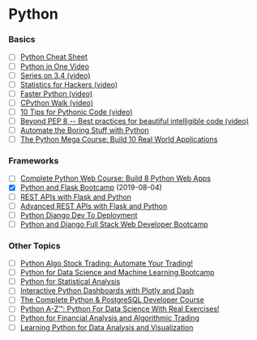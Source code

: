 # Python

### Basics
- [ ] [Python Cheat Sheet](https://github.com/jwasham/coding-interview-university/blob/master/extras/cheat%20sheets/python-cheat-sheet-v1.pdf)
- [ ] [Python in One Video](https://www.youtube.com/watch?v=N4mEzFDjqtA)
- [ ] [Series on 3.4 (video)](https://www.youtube.com/playlist?list=PL6gx4Cwl9DGAcbMi1sH6oAMk4JHw91mC_)
- [ ] [Statistics for Hackers (video)](https://www.youtube.com/watch?v=Iq9DzN6mvYA)
- [ ] [Faster Python (video)](https://www.youtube.com/watch?v=JDSGVvMwNM8)
- [ ] [CPython Walk (video)](https://www.youtube.com/watch?v=LhadeL7_EIU&list=PLzV58Zm8FuBL6OAv1Yu6AwXZrnsFbbR0S&index=6)
- [ ] [10 Tips for Pythonic Code (video)](https://www.youtube.com/watch?v=_O23jIXsshs)
- [ ] [Beyond PEP 8 -- Best practices for beautiful intelligible code (video)](https://www.youtube.com/watch?v=wf-BqAjZb8M)
- [ ] [Automate the Boring Stuff with Python](https://automatetheboringstuff.com/)
- [ ] [The Python Mega Course: Build 10 Real World Applications](https://www.udemy.com/the-python-mega-course/)

### Frameworks
- [ ] [Complete Python Web Course: Build 8 Python Web Apps](https://www.udemy.com/the-complete-python-web-course-learn-by-building-8-apps/)
- [X] [Python and Flask Bootcamp](https://www.udemy.com/course/python-and-flask-bootcamp-create-websites-using-flask/) (2019-08-04)
- [ ] [REST APIs with Flask and Python](https://www.udemy.com/course/rest-api-flask-and-python/)
- [ ] [Advanced REST APIs with Flask and Python](https://www.udemy.com/advanced-rest-apis-flask-python/)
- [ ] [Python Django Dev To Deployment](https://www.udemy.com/python-django-dev-to-deployment/)
- [ ] [Python and Django Full Stack Web Developer Bootcamp](https://www.udemy.com/python-and-django-full-stack-web-developer-bootcamp/)

### Other Topics
- [ ] [Python Algo Stock Trading: Automate Your Trading!](https://www.udemy.com/algorithmic-stock-trading-bootcamp-automate-your-trading/)
- [ ] [Python for Data Science and Machine Learning Bootcamp](https://www.udemy.com/python-for-data-science-and-machine-learning-bootcamp/)
- [ ] [Python for Statistical Analysis](https://www.udemy.com/python-for-statistical-analysis/)
- [ ] [Interactive Python Dashboards with Plotly and Dash](https://www.udemy.com/interactive-python-dashboards-with-plotly-and-dash/)
- [ ] [The Complete Python & PostgreSQL Developer Course](https://www.udemy.com/the-complete-python-postgresql-developer-course/)
- [ ] [Python A-Z™: Python For Data Science With Real Exercises!](https://www.udemy.com/course/python-coding/)
- [ ] [Python for Financial Analysis and Algorithmic Trading](https://www.udemy.com/python-for-finance-and-trading-algorithms/)
- [ ] [Learning Python for Data Analysis and Visualization](https://www.udemy.com/learning-python-for-data-analysis-and-visualization/)
